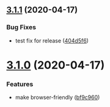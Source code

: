## [3.1.1](https://github.com/good-idea/leaky-bucket/compare/v3.1.0...v3.1.1) (2020-04-17)


### Bug Fixes

* test fix for release ([404d5f6](https://github.com/good-idea/leaky-bucket/commit/404d5f65a1c08e7098ef5c8c65904300c5233dc3))

# [3.1.0](https://github.com/good-idea/leaky-bucket/compare/v3.0.4...v3.1.0) (2020-04-17)


### Features

* make browser-friendly ([bf9c960](https://github.com/good-idea/leaky-bucket/commit/bf9c960701a3607c9c0ec64580dc3cdc0ae936ab))
